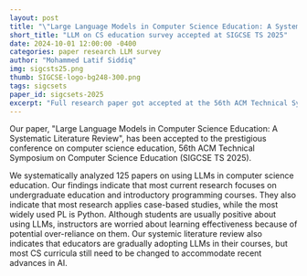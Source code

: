 ```yaml
---
layout: post
title: "\"Large Language Models in Computer Science Education: A Systematic Literature Review" accepted at SIGCSE TS 2025"
short_title: "LLM on CS education survey accepted at SIGCSE TS 2025"
date: 2024-10-01 12:00:00 -0400
categories: paper research LLM survey
author: "Mohammed Latif Siddiq"
img: sigcsts25.png
thumb: SIGCSE-logo-bg248-300.png
tags: sigcsets
paper_id: sigcsets-2025
excerpt: "Full research paper got accepted at the 56th ACM Technical Symposium on Computer Science Education (SIGCSE TS 2025)."
---
```


Our paper, "Large Language Models in Computer Science Education: A Systematic Literature Review", has been accepted to the prestigious conference on computer science education, 56th ACM Technical Symposium on Computer Science Education (SIGCSE TS 2025).

We systematically analyzed 125 papers on using LLMs in computer science education. Our findings indicate that most current research focuses on undergraduate education and introductory programming courses. They also indicate that most research applies case-based studies, while the most widely used PL is Python. Although students are usually positive about using LLMs, instructors are worried about learning effectiveness because of potential over-reliance on them. Our systemic literature review also indicates that educators are gradually adopting LLMs in their courses, but most CS curricula still need to be changed to accommodate recent advances in AI.
